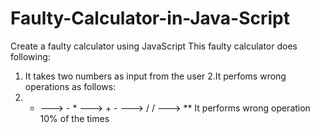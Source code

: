 # Faulty-Calculator-in-Java-Script
Create a faulty calculator using JavaScript  This faulty calculator does following:
1. It takes two numbers as input from the user
2.It perfoms wrong operations as follows:
3. + ---> - * ---> + - ---> / / ---> **
It performs wrong operation 10% of the times
